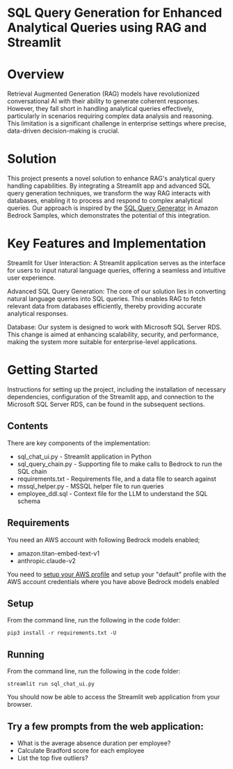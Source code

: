 # SQL Query Generation for Enhanced Analytical Queries using RAG and Streamlit
# Overview
Retrieval Augmented Generation (RAG) models have revolutionized conversational AI with their ability to generate coherent responses. However, they fall short in handling analytical queries effectively, particularly in scenarios requiring complex data analysis and reasoning. This limitation is a significant challenge in enterprise settings where precise, data-driven decision-making is crucial.

# Solution
This project presents a novel solution to enhance RAG's analytical query handling capabilities. By integrating a Streamlit app and advanced SQL query generation techniques, we transform the way RAG interacts with databases, enabling it to process and respond to complex analytical queries. Our approach is inspired by the [SQL Query Generator](https://github.com/aws-samples/amazon-bedrock-samples/tree/02502abfc42d873aa560c30fa0cc03aa8fb904f7/rag-solutions/sql-query-generator) in Amazon Bedrock Samples, which demonstrates the potential of this integration.

# Key Features and Implementation
Streamlit for User Interaction: A Streamlit application serves as the interface for users to input natural language queries, offering a seamless and intuitive user experience.

Advanced SQL Query Generation: The core of our solution lies in converting natural language queries into SQL queries. This enables RAG to fetch relevant data from databases efficiently, thereby providing accurate analytical responses.

Database: Our system is designed to work with Microsoft SQL Server RDS. This change is aimed at enhancing scalability, security, and performance, making the system more suitable for enterprise-level applications.

# Getting Started
Instructions for setting up the project, including the installation of necessary dependencies, configuration of the Streamlit app, and connection to the Microsoft SQL Server RDS, can be found in the subsequent sections.

## Contents

There are key components of the implementation:

* sql_chat_ui.py - Streamlit application in Python
* sql_query_chain.py - Supporting file to make calls to Bedrock to run the SQL chain
* requirements.txt - Requirements file, and a data file to search against
* mssql_helper.py - MSSQL helper file to run queries
* employee_ddl.sql - Context file for the LLM to understand the SQL schema

## Requirements

You need an AWS account with following Bedrock models enabled;
* amazon.titan-embed-text-v1
* anthropic.claude-v2

You need to [setup your AWS profile](https://docs.aws.amazon.com/cli/latest/userguide/cli-configure-files.html) and setup your "default" profile with the AWS account credentials where you have above Bedrock models enabled

## Setup

From the command line, run the following in the code folder:

```
pip3 install -r requirements.txt -U
```

## Running

From the command line, run the following in the code folder:

```
streamlit run sql_chat_ui.py
```

You should now be able to access the Streamlit web application from your browser.

## Try a few prompts from the web application:

* What is the average absence duration per employee?
* Calculate Bradford score for each employee
* List the top five outliers?

